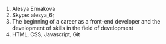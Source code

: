 1.	Alesya Ermakova
2.	Skype: alesya_6; 
3.	The beginning of a career as a front-end developer and the development of skills in the field of development
4.  HTML, CSS, Javascript, Git